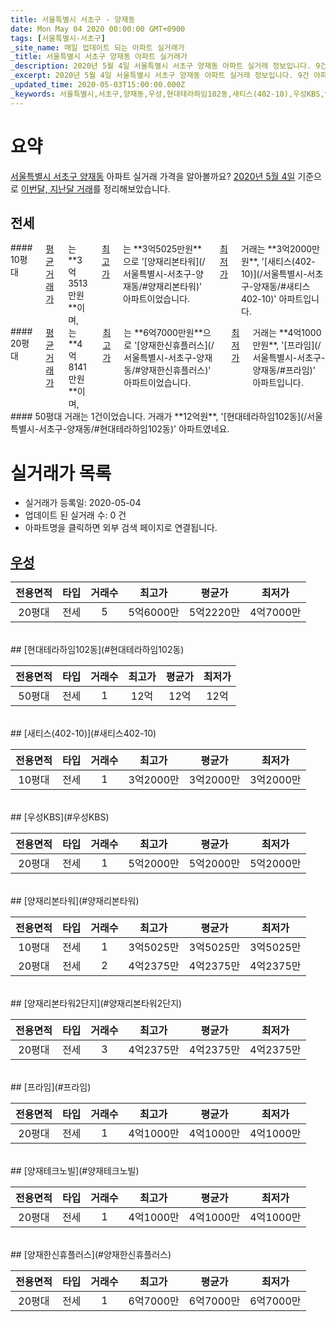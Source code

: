 ```yaml
---
title: 서울특별시 서초구 - 양재동
date: Mon May 04 2020 00:00:00 GMT+0900
tags: [서울특별시-서초구]
_site_name: 매일 업데이트 되는 아파트 실거래가
_title: 서울특별시 서초구 양재동 아파트 실거래가
_description: 2020년 5월 4일 서울특별시 서초구 양재동 아파트 실거래 정보입니다. 9건 아파트 정보가 있습니다.
_excerpt: 2020년 5월 4일 서울특별시 서초구 양재동 아파트 실거래 정보입니다. 9건 아파트 정보가 있습니다.
_updated_time: 2020-05-03T15:00:00.000Z
_keywords: 서울특별시,서초구,양재동,우성,현대테라하임102동,새티스(402-10),우성KBS,양재리본타워,양재리본타워2단지,프라임,양재테크노빌,양재한신휴플러스
---
```





# 요약
<ins>서울특별시 서초구 양재동</ins> 아파트 실거래 가격을 알아볼까요? <ins>2020년 5월 4일</ins> 기준으로 <ins>이번달, 지난달 거래</ins>를 정리해보았습니다.

## 전세
<div class="container">
<div class="six columns" markdown="1">
#### 10평대
<ins>평균 거래가</ins>는 **3억3513만원**이며, <ins>최고가</ins>는 **3억5025만원**으로 '[양재리본타워](/서울특별시-서초구-양재동/#양재리본타워)' 아파트이었습니다. <ins>최저가</ins> 거래는 **3억2000만원**, '[새티스(402-10)](/서울특별시-서초구-양재동/#새티스402-10)' 아파트입니다.
</div>
<div class="six columns" markdown="1">
#### 20평대
<ins>평균 거래가</ins>는 **4억8141만원**이며, <ins>최고가</ins>는 **6억7000만원**으로 '[양재한신휴플러스](/서울특별시-서초구-양재동/#양재한신휴플러스)' 아파트이었습니다. <ins>최저가</ins> 거래는 **4억1000만원**, '[프라임](/서울특별시-서초구-양재동/#프라임)' 아파트입니다.
</div>
</div>
<div class="container">
<div class="twelve columns" markdown="1">
#### 50평대
거래는 1건이었습니다. 거래가 **12억원**, '[현대테라하임102동](/서울특별시-서초구-양재동/#현대테라하임102동)' 아파트였네요.
</div>
</div>



# 실거래가 목록
- 실거래가 등록일: 2020-05-04
- 업데이트 된 실거래 수: 0 건
- 아파트명을 클릭하면 외부 검색 페이지로 연결됩니다.

## [우성](#우성)

|전용면적|타입|거래수|최고가|평균가|최저가|
|:---:|:---:|:---:|:---:|:---:|:---:|
|20평대|<span class="deal-type-2">전세</span>|5|5억6000만|5억2220만|4억7000만|

<br/>
## [현대테라하임102동](#현대테라하임102동)

|전용면적|타입|거래수|최고가|평균가|최저가|
|:---:|:---:|:---:|:---:|:---:|:---:|
|50평대|<span class="deal-type-2">전세</span>|1|12억|12억|12억|

<br/>
## [새티스(402-10)](#새티스402-10)

|전용면적|타입|거래수|최고가|평균가|최저가|
|:---:|:---:|:---:|:---:|:---:|:---:|
|10평대|<span class="deal-type-2">전세</span>|1|3억2000만|3억2000만|3억2000만|

<br/>
## [우성KBS](#우성KBS)

|전용면적|타입|거래수|최고가|평균가|최저가|
|:---:|:---:|:---:|:---:|:---:|:---:|
|20평대|<span class="deal-type-2">전세</span>|1|5억2000만|5억2000만|5억2000만|

<br/>
## [양재리본타워](#양재리본타워)

|전용면적|타입|거래수|최고가|평균가|최저가|
|:---:|:---:|:---:|:---:|:---:|:---:|
|10평대|<span class="deal-type-2">전세</span>|1|3억5025만|3억5025만|3억5025만|
|20평대|<span class="deal-type-2">전세</span>|2|4억2375만|4억2375만|4억2375만|

<br/>
## [양재리본타워2단지](#양재리본타워2단지)

|전용면적|타입|거래수|최고가|평균가|최저가|
|:---:|:---:|:---:|:---:|:---:|:---:|
|20평대|<span class="deal-type-2">전세</span>|3|4억2375만|4억2375만|4억2375만|

<br/>
## [프라임](#프라임)

|전용면적|타입|거래수|최고가|평균가|최저가|
|:---:|:---:|:---:|:---:|:---:|:---:|
|20평대|<span class="deal-type-2">전세</span>|1|4억1000만|4억1000만|4억1000만|

<br/>
## [양재테크노빌](#양재테크노빌)

|전용면적|타입|거래수|최고가|평균가|최저가|
|:---:|:---:|:---:|:---:|:---:|:---:|
|20평대|<span class="deal-type-2">전세</span>|1|4억1000만|4억1000만|4억1000만|

<br/>
## [양재한신휴플러스](#양재한신휴플러스)

|전용면적|타입|거래수|최고가|평균가|최저가|
|:---:|:---:|:---:|:---:|:---:|:---:|
|20평대|<span class="deal-type-2">전세</span>|1|6억7000만|6억7000만|6억7000만|

<br/>



